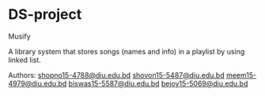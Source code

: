 # DS-project
Musify


A library system that stores songs (names and info) in a playlist by using linked list.

Authors:
shopno15-4788@diu.edu.bd 
shovon15-5487@diu.edu.bd
meem15-4979@diu.edu.bd
biswas15-5587@diu.edu.bd
bejoy15-5069@diu.edu.bd
